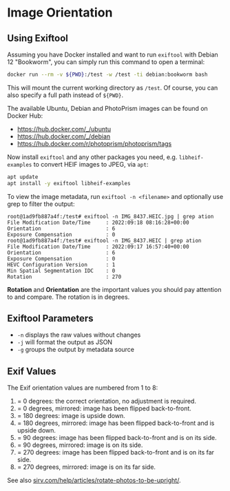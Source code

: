 # Image Orientation

## Using Exiftool

Assuming you have Docker installed and want to run `exiftool` with Debian 12 "Bookworm", you can simply run this command to open a terminal:

```bash
docker run --rm -v ${PWD}:/test -w /test -ti debian:bookworm bash
```

This will mount the current working directory as `/test`. Of course, you can also specify a full path instead of `${PWD}`.

The available Ubuntu, Debian and PhotoPrism images can be found on Docker Hub:

- https://hub.docker.com/_/ubuntu
- https://hub.docker.com/_/debian
- https://hub.docker.com/r/photoprism/photoprism/tags

Now install `exiftool` and any other packages you need, e.g. `libheif-examples` to convert HEIF images to JPEG, via `apt`:

```bash
apt update
apt install -y exiftool libheif-examples
```

To view the image metadata, run `exiftool -n <filename>` and optionally use grep to filter the output:

```
root@1ad9fb887a4f:/test# exiftool -n IMG_8437.HEIC.jpg | grep ation
File Modification Date/Time     : 2022:09:18 08:16:28+00:00
Orientation                     : 6
Exposure Compensation           : 0
root@1ad9fb887a4f:/test# exiftool -n IMG_8437.HEIC | grep ation
File Modification Date/Time     : 2022:09:17 16:57:40+00:00
Orientation                     : 6
Exposure Compensation           : 0
HEVC Configuration Version      : 1
Min Spatial Segmentation IDC    : 0
Rotation                        : 270
```

**Rotation** and **Orientation** are the important values you should pay attention to and compare. The rotation is in degrees.

## Exiftool Parameters

- `-n` displays the raw values without changes
- `-j` will format the output as JSON
- `-g` groups the output by metadata source

## Exif Values

The Exif orientation values are numbered from 1 to 8:

1. = 0 degrees: the correct orientation, no adjustment is required.
2. = 0 degrees, mirrored: image has been flipped back-to-front.
3. = 180 degrees: image is upside down.
4. = 180 degrees, mirrored: image has been flipped back-to-front and is upside down.
5. = 90 degrees: image has been flipped back-to-front and is on its side.
6. = 90 degrees, mirrored: image is on its side.
7. = 270 degrees: image has been flipped back-to-front and is on its far side.
8. = 270 degrees, mirrored: image is on its far side.

See also [sirv.com/help/articles/rotate-photos-to-be-upright/](https://sirv.com/help/articles/rotate-photos-to-be-upright/).
